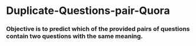 # Duplicate-Questions-pair-Quora
### Objective is to predict which of the provided pairs of questions contain two questions with the same meaning.
